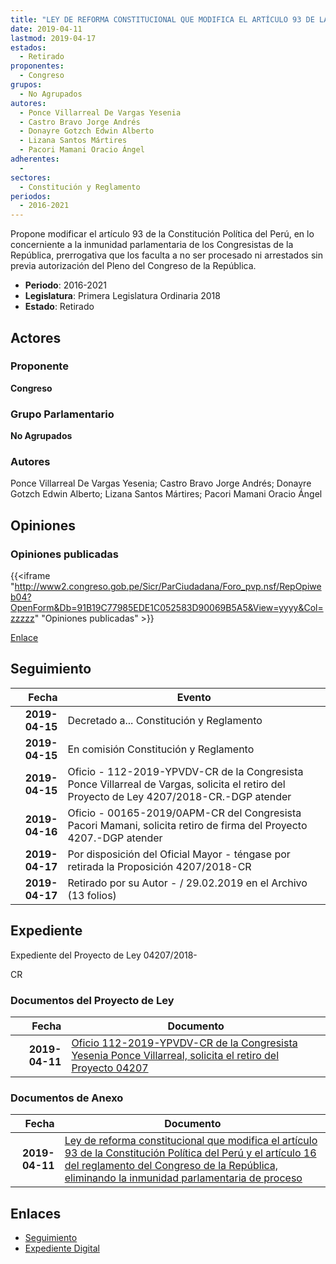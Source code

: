 ```yaml
---
title: "LEY DE REFORMA CONSTITUCIONAL QUE MODIFICA EL ARTÍCULO 93 DE LA CONSTITUCIÓN POLÍTICA DEL PERÚ Y EL ARTÍCULO 16 DEL REGLAMENTO DEL CONGRESO DE LA REPÚBLICA, ELIMINANDO LA INMUNIDAD PARLAMENTARIA DE PROCESO"
date: 2019-04-11
lastmod: 2019-04-17
estados: 
  - Retirado
proponentes: 
  - Congreso
grupos: 
  - No Agrupados
autores: 
  - Ponce Villarreal De Vargas Yesenia
  - Castro Bravo Jorge Andrés
  - Donayre Gotzch Edwin Alberto
  - Lizana Santos Mártires
  - Pacori Mamani Oracio Ángel
adherentes: 
  - 
sectores: 
  - Constitución y Reglamento
periodos: 
  - 2016-2021
---
```


Propone modificar el artículo 93 de la Constitución Política del Perú, en lo concerniente a la inmunidad parlamentaria de los Congresistas de la República, prerrogativa que los faculta a no ser procesado ni arrestados sin previa autorización del Pleno del Congreso de la República.

- **Periodo**: 2016-2021
- **Legislatura**: Primera Legislatura Ordinaria 2018
- **Estado**: Retirado

## Actores

### Proponente

**Congreso**

### Grupo Parlamentario

**No Agrupados**

### Autores

Ponce Villarreal De Vargas Yesenia; Castro Bravo Jorge Andrés; Donayre Gotzch Edwin Alberto; Lizana Santos Mártires; Pacori Mamani Oracio Ángel


## Opiniones

### Opiniones publicadas

{{<iframe "http://www2.congreso.gob.pe/Sicr/ParCiudadana/Foro_pvp.nsf/RepOpiweb04?OpenForm&Db=91B19C77985EDE1C052583D90069B5A5&View=yyyy&Col=zzzzz" "Opiniones publicadas" >}}

[Enlace](http://www2.congreso.gob.pe/Sicr/ParCiudadana/Foro_pvp.nsf/RepOpiweb04?OpenForm&Db=91B19C77985EDE1C052583D90069B5A5&View=yyyy&Col=zzzzz)

## Seguimiento

| Fecha | Evento |
|------:|--------|
| **2019-04-15** | Decretado a... Constitución y Reglamento|
| **2019-04-15** | En comisión Constitución y Reglamento|
| **2019-04-15** | Oficio - 112-2019-YPVDV-CR de la Congresista Ponce Villarreal de Vargas, solicita el retiro del Proyecto de Ley 4207/2018-CR.-DGP atender|
| **2019-04-16** | Oficio - 00165-2019/0APM-CR del Congresista Pacori Mamani, solicita retiro de firma del Proyecto 4207.-DGP atender|
| **2019-04-17** | Por disposición del Oficial Mayor - téngase por retirada la Proposición 4207/2018-CR|
| **2019-04-17** | Retirado por su Autor - / 29.02.2019 en el Archivo (13 folios)|


## Expediente

Expediente del Proyecto de Ley 04207/2018-

CR


### Documentos del Proyecto de Ley

| Fecha | Documento |
|------:|--------|
| **2019-04-11** | [Oficio 112-2019-YPVDV-CR de la Congresista Yesenia Ponce Villarreal, solicita el retiro del Proyecto 04207](http://www.leyes.congreso.gob.pe/Documentos/2016_2021/Oficios/Congresistas/OFICIO-112-2019-YPVDV-CR.pdf) |

### Documentos de Anexo

| Fecha | Documento |
|------:|--------|
| **2019-04-11** | [Ley de reforma constitucional que modifica el artículo 93 de la Constitución Política del Perú y el artículo 16 del reglamento del Congreso de la República, eliminando la inmunidad parlamentaria de proceso](http://www.leyes.congreso.gob.pe/Documentos/2016_2021/Proyectos_de_Ley_y_de_Resoluciones_Legislativas/PL0420720190411..pdf) |

## Enlaces 

- [Seguimiento](http://www2.congreso.gob.pehttp://www2.congreso.gob.pe/Sicr/TraDocEstProc/CLProLey2016.nsf/f7fff46988ca05b1052578e100829cc7/24e5a379437f63eb052583d9007a54d1?OpenDocument)
- [Expediente Digital](http://www2.congreso.gob.pehttp://www2.congreso.gob.pe/Sicr/TraDocEstProc/CLProLey2016.nsf/f7fff46988ca05b1052578e100829cc7/24e5a379437f63eb052583d9007a54d1?OpenDocument&Click=05257FB7005EB655.eb71d0cf91d8294e05256cdf006b5706/$Body/0.1C6C)

